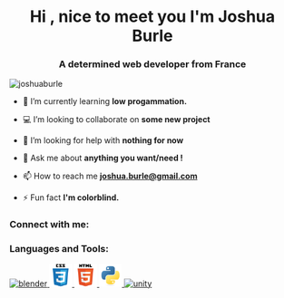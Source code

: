 <h1 align="center">Hi , nice to meet you I'm Joshua Burle</h1>
<h3 align="center">A determined web developer from France</h3>

<p align="left"> <img src="https://komarev.com/ghpvc/?username=joshuaburle&label=Profile%20views&color=0e75b6&style=flat" alt="joshuaburle" /> </p>

- 🌱 I’m currently learning **low progammation.**

- 💻​ I’m looking to collaborate on **some new project**

- 🤝 I’m looking for help with **nothing for now**

- 💬 Ask me about **anything you want/need !**

- 📫 How to reach me **joshua.burle@gmail.com**

- ⚡ Fun fact **I'm colorblind.**

<h3 align="left">Connect with me:</h3>
<p align="left">
</p>

<h3 align="left">Languages and Tools:</h3>
<p align="left"> <a href="https://www.blender.org/" target="_blank" rel="noreferrer"> <img src="https://download.blender.org/branding/community/blender_community_badge_white.svg" alt="blender" width="40" height="40"/> </a> <a href="https://www.w3schools.com/css/" target="_blank" rel="noreferrer"> <img src="https://raw.githubusercontent.com/devicons/devicon/master/icons/css3/css3-original-wordmark.svg" alt="css3" width="40" height="40"/> </a> <a href="https://www.w3.org/html/" target="_blank" rel="noreferrer"> <img src="https://raw.githubusercontent.com/devicons/devicon/master/icons/html5/html5-original-wordmark.svg" alt="html5" width="40" height="40"/> </a> <a href="https://www.python.org" target="_blank" rel="noreferrer"> <img src="https://raw.githubusercontent.com/devicons/devicon/master/icons/python/python-original.svg" alt="python" width="40" height="40"/> </a> <a href="https://unity.com/" target="_blank" rel="noreferrer"> <img src="https://www.vectorlogo.zone/logos/unity3d/unity3d-icon.svg" alt="unity" width="40" height="40"/> </a> </p>
